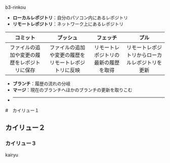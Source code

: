 b3-rinkou

- __ローカルレポジトリ__：自分のパソコン内にあるレポジトリ
- __リモートレポジトリ__：ネットワーク上にあるレポジトリ
 
 | __コミット__ | __プッシュ__ | __フェッチ__ | __プル__ |
  |:---------:|:----------:|:---------:|:--------:|
  |ファイルの追加や変更の履歴をレポジトリに保存|ファイルの追加や変更の履歴をリモートレポジトリに反映|リモートレポジトリの最新の履歴を取得|リモートレポジトリからローカルレポジトリを更新|
- __ブランチ__：履歴の流れの分岐
- __マージ__：現在のブランチへほかのブランチの更新を取りこむ
- ___

#　カイリュー１
## カイリュー２
### カイリュー３

kairyu